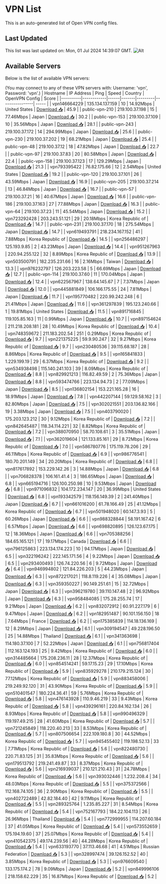 # VPN List

This is an auto-generated list of Open VPN config files.

## Last Updated

This list was last updated on: Mon, 01 Jul 2024 14:39:07 GMT.
![Alt](https://repobeats.axiom.co/api/embed/186b98318ef1479477931607c1ad7d823f12451f.svg "Repobeats analytics image")

## Available Servers

Below is the list of available VPN servers:

(You may connect to any of these VPN servers with: Username: 'vpn', Password: 'vpn'.)
| Hostname | IP Address | Ping | Speed | Country | OpenVPN Config | Score |
|----------|------------|------|-------|---------|----------------| ----- |
| vpn146664229 | 135.134.137.159 | 10 | 14.92Mbps | United States | [Download 📥](./configs/server_0_US.ovpn) | 45.9 |
| public-vpn-210 | 219.100.37.198 | 15 | 77.46Mbps | Japan | [Download 📥](./configs/server_1_JP.ovpn) | 30.2 |
| public-vpn-153 | 219.100.37.109 | 10 | 35.56Mbps | Japan | [Download 📥](./configs/server_2_JP.ovpn) | 28.1 |
| public-vpn-243 | 219.100.37.172 | 14 | 294.99Mbps | Japan | [Download 📥](./configs/server_3_JP.ovpn) | 25.6 |
| public-vpn-230 | 219.100.37.202 | 19 | 68.21Mbps | Japan | [Download 📥](./configs/server_4_JP.ovpn) | 25.4 |
| public-vpn-48 | 219.100.37.12 | 18 | 47.82Mbps | Japan | [Download 📥](./configs/server_5_JP.ovpn) | 22.7 |
| public-vpn-97 | 219.100.37.83 | 20 | 80.58Mbps | Japan | [Download 📥](./configs/server_6_JP.ovpn) | 22.4 |
| public-vpn-158 | 219.100.37.123 | 17 | 129.29Mbps | Japan | [Download 📥](./configs/server_7_JP.ovpn) | 21.3 |
| vpn793395422 | 76.82.175.66 | 12 | 2.54Mbps | United States | [Download 📥](./configs/server_8_US.ovpn) | 19.2 |
| public-vpn-120 | 219.100.37.101 | 26 | 43.59Mbps | Japan | [Download 📥](./configs/server_9_JP.ovpn) | 16.9 |
| public-vpn-205 | 219.100.37.214 | 13 | 46.84Mbps | Japan | [Download 📥](./configs/server_10_JP.ovpn) | 16.7 |
| public-vpn-57 | 219.100.37.21 | 16 | 40.67Mbps | Japan | [Download 📥](./configs/server_11_JP.ovpn) | 16.6 |
| public-vpn-186 | 219.100.37.163 | 27 | 77.88Mbps | Japan | [Download 📥](./configs/server_12_JP.ovpn) | 16.3 |
| public-vpn-64 | 219.100.37.23 | 11 | 45.54Mbps | Japan | [Download 📥](./configs/server_13_JP.ovpn) | 15.2 |
| vpn723292428 | 203.243.51.121 | 29 | 20.18Mbps | Korea Republic of | [Download 📥](./configs/server_14_KR.ovpn) | 14.7 |
| public-vpn-231 | 219.100.37.170 | 18 | 275.54Mbps | Japan | [Download 📥](./configs/server_15_JP.ovpn) | 14.7 |
| vpn619493791 | 218.234.167.152 | 41 | 7.88Mbps | Korea Republic of | [Download 📥](./configs/server_16_KR.ovpn) | 14.5 |
| vpn256486297 | 125.193.9.85 | 2 | 43.23Mbps | Japan | [Download 📥](./configs/server_17_JP.ovpn) | 14.4 |
| vpn951267963 | 220.94.255.122 | 32 | 8.89Mbps | Korea Republic of | [Download 📥](./configs/server_18_KR.ovpn) | 13.9 |
| vpn503500791 | 182.235.231.66 | 16 | 2.16Mbps | Taiwan | [Download 📥](./configs/server_19_TW.ovpn) | 13.3 |
| vpn976232797 | 126.203.223.58 | 5 | 66.69Mbps | Japan | [Download 📥](./configs/server_20_JP.ovpn) | 12.7 |
| public-vpn-114 | 219.100.37.60 | 11 | 170.04Mbps | Japan | [Download 📥](./configs/server_21_JP.ovpn) | 12.4 |
| vpn622567967 | 138.64.145.67 | 7 | 7.37Mbps | Japan | [Download 📥](./configs/server_22_JP.ovpn) | 12.0 |
| vpn445881849 | 106.166.175.55 | 24 | 7.81Mbps | Japan | [Download 📥](./configs/server_23_JP.ovpn) | 11.7 |
| vpn195770482 | 220.99.242.248 | 6 | 21.41Mbps | Japan | [Download 📥](./configs/server_24_JP.ovpn) | 11.6 |
| vpn361297839 | 195.123.240.66 | 1 | 19.81Mbps | United States | [Download 📥](./configs/server_25_US.ovpn) | 11.5 |
| vpn891716845 | 119.105.85.163 | 11 | 0.99Mbps | Japan | [Download 📥](./configs/server_26_JP.ovpn) | 10.7 |
| vpn897154624 | 211.218.208.181 | 28 | 10.49Mbps | Korea Republic of | [Download 📥](./configs/server_27_KR.ovpn) | 10.4 |
| vpn748359672 | 211.183.202.54 | 251 | 0.29Mbps | Korea Republic of | [Download 📥](./configs/server_28_KR.ovpn) | 9.7 |
| vpn221375225 | 59.9.90.247 | 32 | 9.27Mbps | Korea Republic of | [Download 📥](./configs/server_29_KR.ovpn) | 9.7 |
| vpn230480536 | 39.115.68.187 | 28 | 8.86Mbps | Korea Republic of | [Download 📥](./configs/server_30_KR.ovpn) | 9.5 |
| vpn165841833 | 1.229.199.19 | 29 | 6.37Mbps | Korea Republic of | [Download 📥](./configs/server_31_KR.ovpn) | 9.2 |
| vpn534938498 | 115.140.241.103 | 39 | 8.09Mbps | Korea Republic of | [Download 📥](./configs/server_32_KR.ovpn) | 8.8 |
| vpn829921213 | 116.82.49.59 | 2 | 75.36Mbps | Japan | [Download 📥](./configs/server_33_JP.ovpn) | 8.8 |
| vpn593474766 | 223.134.94.73 | 2 | 77.09Mbps | Japan | [Download 📥](./configs/server_34_JP.ovpn) | 8.5 |
| vpn136802154 | 153.221.165.28 | 16 | 18.91Mbps | Japan | [Download 📥](./configs/server_35_JP.ovpn) | 7.8 |
| vpn442207144 | 59.129.58.162 | 3 | 82.80Mbps | Japan | [Download 📥](./configs/server_36_JP.ovpn) | 7.5 |
| vpn302021551 | 203.136.82.166 | 19 | 3.38Mbps | Japan | [Download 📥](./configs/server_37_JP.ovpn) | 7.5 |
| vpn403790020 | 175.203.123.212 | 30 | 9.12Mbps | Korea Republic of | [Download 📥](./configs/server_38_KR.ovpn) | 7.2 |
| vpn842645487 | 118.34.114.221 | 32 | 8.82Mbps | Korea Republic of | [Download 📥](./configs/server_39_KR.ovpn) | 7.2 |
| vpn388070950 | 58.70.108.61 | 3 | 35.51Mbps | Japan | [Download 📥](./configs/server_40_JP.ovpn) | 7.1 |
| vpn362019604 | 121.133.85.161 | 29 | 8.72Mbps | Korea Republic of | [Download 📥](./configs/server_41_KR.ovpn) | 7.0 |
| vpn586780776 | 175.119.78.206 | 29 | 46.11Mbps | Korea Republic of | [Download 📥](./configs/server_42_KR.ovpn) | 6.9 |
| vpn986776541 | 180.70.201.149 | 34 | 20.20Mbps | Korea Republic of | [Download 📥](./configs/server_43_KR.ovpn) | 6.8 |
| vpn817617892 | 153.229.142.26 | 3 | 14.88Mbps | Japan | [Download 📥](./configs/server_44_JP.ovpn) | 6.8 |
| vpn706828378 | 106.161.41.4 | 3 | 186.65Mbps | Japan | [Download 📥](./configs/server_45_JP.ovpn) | 6.8 |
| vpn665194716 | 126.100.250.98 | 10 | 9.53Mbps | Japan | [Download 📥](./configs/server_46_JP.ovpn) | 6.8 |
| vpn971096832 | 104.172.234.147 | 20 | 36.99Mbps | United States | [Download 📥](./configs/server_47_US.ovpn) | 6.8 |
| vpn193342579 | 118.156.149.39 | 2 | 241.40Mbps | Japan | [Download 📥](./configs/server_48_JP.ovpn) | 6.7 |
| vpn661016200 | 61.78.166.49 | 25 | 41.12Mbps | Korea Republic of | [Download 📥](./configs/server_49_KR.ovpn) | 6.7 |
| vpn501948020 | 60.147.3.93 | 5 | 60.26Mbps | Japan | [Download 📥](./configs/server_50_JP.ovpn) | 6.6 |
| vpn988328844 | 58.191.167.42 | 6 | 6.57Mbps | Japan | [Download 📥](./configs/server_51_JP.ovpn) | 6.6 |
| vpn698820895 | 126.123.67.175 | 12 | 18.36Mbps | Japan | [Download 📥](./configs/server_52_JP.ovpn) | 6.6 |
| vpn705388256 | 184.65.165.121 | 17 | 19.17Mbps | Canada | [Download 📥](./configs/server_53_CA.ovpn) | 6.6 |
| vpn796125863 | 223.134.174.223 | 10 | 94.17Mbps | Japan | [Download 📥](./configs/server_54_JP.ovpn) | 6.5 |
| vpn322196242 | 222.145.171.56 | 4 | 9.22Mbps | Japan | [Download 📥](./configs/server_55_JP.ovpn) | 6.5 |
| vpn293400493 | 126.74.220.56 | 6 | 9.72Mbps | Japan | [Download 📥](./configs/server_56_JP.ovpn) | 6.4 |
| vpn946994802 | 121.84.226.203 | 5 | 44.23Mbps | Japan | [Download 📥](./configs/server_57_JP.ovpn) | 6.3 |
| vpn872217021 | 118.8.119.226 | 4 | 35.08Mbps | Japan | [Download 📥](./configs/server_58_JP.ovpn) | 6.3 |
| vpn359350227 | 90.149.251.61 | 15 | 32.72Mbps | Japan | [Download 📥](./configs/server_59_JP.ovpn) | 6.3 |
| vpn396219780 | 39.110.147.48 | 2 | 96.92Mbps | Japan | [Download 📥](./configs/server_60_JP.ovpn) | 6.3 |
| vpn958484085 | 175.28.255.74 | 17 | 9.21Mbps | Japan | [Download 📥](./configs/server_61_JP.ovpn) | 6.2 |
| vpn832072912 | 60.91.227.179 | 6 | 9.47Mbps | Japan | [Download 📥](./configs/server_62_JP.ovpn) | 6.2 |
| vpn182951487 | 90.101.156.150 | 18 | 7.64Mbps | France | [Download 📥](./configs/server_63_FR.ovpn) | 6.2 |
| vpn175385839 | 114.18.136.169 | 12 | 8.29Mbps | Japan | [Download 📥](./configs/server_64_JP.ovpn) | 6.1 |
| vpn309194547 | 49.228.196.50 | 25 | 14.88Mbps | Thailand | [Download 📥](./configs/server_65_TH.ovpn) | 6.1 |
| vpn341363698 | 114.180.37.100 | 7 | 52.22Mbps | Japan | [Download 📥](./configs/server_66_JP.ovpn) | 6.1 |
| vpn756817404 | 112.163.124.193 | 25 | 9.42Mbps | Korea Republic of | [Download 📥](./configs/server_67_KR.ovpn) | 6.0 |
| vpn314485664 | 175.208.236.11 | 28 | 12.37Mbps | Korea Republic of | [Download 📥](./configs/server_68_KR.ovpn) | 6.0 |
| vpn854514241 | 59.17.15.23 | 29 | 17.10Mbps | Korea Republic of | [Download 📥](./configs/server_69_KR.ovpn) | 5.9 |
| vpn835929278 | 210.179.215.124 | 30 | 77.12Mbps | Korea Republic of | [Download 📥](./configs/server_70_KR.ovpn) | 5.9 |
| vpn883458006 | 219.249.92.120 | 31 | 43.90Mbps | Korea Republic of | [Download 📥](./configs/server_71_KR.ovpn) | 5.9 |
| vpn510401547 | 180.224.36.41 | 59 | 5.76Mbps | Korea Republic of | [Download 📥](./configs/server_72_KR.ovpn) | 5.8 |
| vpn476143928 | 110.9.46.219 | 33 | 9.43Mbps | Korea Republic of | [Download 📥](./configs/server_73_KR.ovpn) | 5.8 |
| vpn439296161 | 220.84.162.134 | 26 | 8.93Mbps | Korea Republic of | [Download 📥](./configs/server_74_KR.ovpn) | 5.8 |
| vpn990496329 | 119.197.49.215 | 28 | 41.60Mbps | Korea Republic of | [Download 📥](./configs/server_75_KR.ovpn) | 5.7 |
| vpn721245849 | 118.220.40.213 | 33 | 8.53Mbps | Korea Republic of | [Download 📥](./configs/server_76_KR.ovpn) | 5.7 |
| vpn807506654 | 222.109.180.8 | 30 | 44.52Mbps | Korea Republic of | [Download 📥](./configs/server_77_KR.ovpn) | 5.7 |
| vpn945455402 | 119.198.52.13 | 33 | 7.71Mbps | Korea Republic of | [Download 📥](./configs/server_78_KR.ovpn) | 5.6 |
| vpn822480730 | 220.71.83.125 | 31 | 35.83Mbps | Korea Republic of | [Download 📥](./configs/server_79_KR.ovpn) | 5.6 |
| vpn179513792 | 219.241.49.87 | 33 | 8.37Mbps | Korea Republic of | [Download 📥](./configs/server_80_KR.ovpn) | 5.6 |
| vpn216939037 | 210.121.210.43 | 31 | 24.78Mbps | Korea Republic of | [Download 📥](./configs/server_81_KR.ovpn) | 5.6 |
| vpn393032446 | 1.232.208.4 | 34 | 48.03Mbps | Korea Republic of | [Download 📥](./configs/server_82_KR.ovpn) | 5.5 |
| vpn375372566 | 112.168.74.105 | 36 | 2.90Mbps | Korea Republic of | [Download 📥](./configs/server_83_KR.ovpn) | 5.5 |
| vpn402722489 | 42.82.184.40 | 42 | 9.11Mbps | Korea Republic of | [Download 📥](./configs/server_84_KR.ovpn) | 5.5 |
| vpn289325764 | 1.235.85.227 | 31 | 8.54Mbps | Korea Republic of | [Download 📥](./configs/server_85_KR.ovpn) | 5.4 |
| vpn752167793 | 184.22.104.113 | 26 | 26.96Mbps | Thailand | [Download 📥](./configs/server_86_TH.ovpn) | 5.4 |
| vpn772999955 | 114.207.60.184 | 37 | 41.05Mbps | Korea Republic of | [Download 📥](./configs/server_87_KR.ovpn) | 5.4 |
| vpn573552659 | 175.194.19.60 | 37 | 25.07Mbps | Korea Republic of | [Download 📥](./configs/server_88_KR.ovpn) | 5.4 |
| vpn410542375 | 49.174.239.56 | 40 | 44.28Mbps | Korea Republic of | [Download 📥](./configs/server_89_KR.ovpn) | 5.4 |
| vpn633193770 | 37.113.46.68 | 41 | 4.51Mbps | Russian Federation | [Download 📥](./configs/server_90_RU.ovpn) | 5.3 |
| vpn328997474 | 39.126.152.52 | 40 | 3.85Mbps | Korea Republic of | [Download 📥](./configs/server_91_KR.ovpn) | 5.3 |
| vpn976609540 | 133.175.174.2 | 78 | 9.09Mbps | Japan | [Download 📥](./configs/server_92_JP.ovpn) | 5.2 |
| vpn849996106 | 218.158.62.229 | 35 | 16.87Mbps | Korea Republic of | [Download 📥](./configs/server_93_KR.ovpn) | 5.2 |
